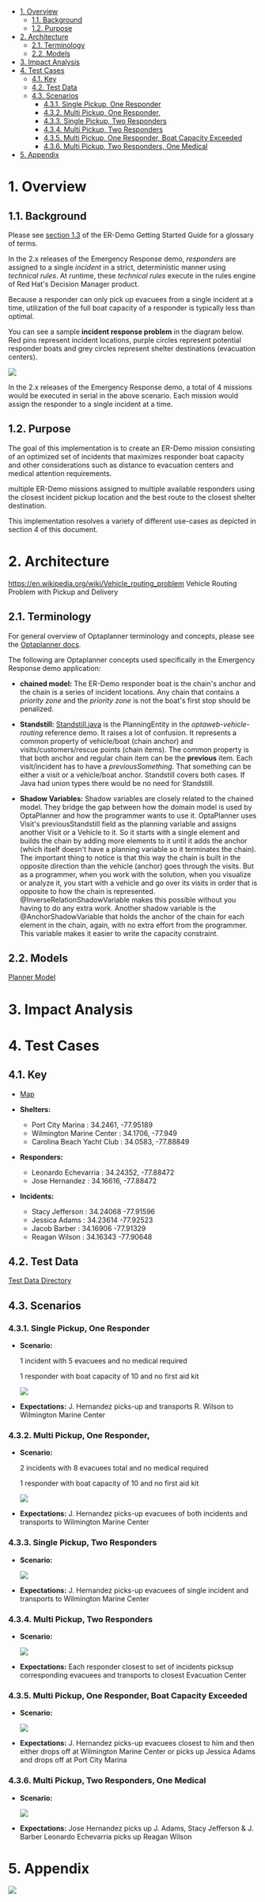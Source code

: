 - [1. Overview](#1-overview)
  - [1.1. Background](#11-background)
  - [1.2. Purpose](#12-purpose)
- [2. Architecture](#2-architecture)
  - [2.1. Terminology](#21-terminology)
  - [2.2. Models](#22-models)
- [3. Impact Analysis](#3-impact-analysis)
- [4. Test Cases](#4-test-cases)
  - [4.1. Key](#41-key)
  - [4.2. Test Data](#42-test-data)
  - [4.3. Scenarios](#43-scenarios)
    - [4.3.1. Single Pickup, One Responder](#431-single-pickup-one-responder)
    - [4.3.2. Multi Pickup, One Responder,](#432-multi-pickup-one-responder)
    - [4.3.3. Single Pickup, Two Responders](#433-single-pickup-two-responders)
    - [4.3.4. Multi Pickup, Two Responders](#434-multi-pickup-two-responders)
    - [4.3.5. Multi Pickup, One Responder, Boat Capacity Exceeded](#435-multi-pickup-one-responder-boat-capacity-exceeded)
    - [4.3.6. Multi Pickup, Two Responders, One Medical](#436-multi-pickup-two-responders-one-medical)
- [5. Appendix](#5-appendix)
  
# 1. Overview

## 1.1. Background

Please see [section 1.3](https://www.erdemo.io/gettingstarted/#13-scenario) of the ER-Demo Getting Started Guide for a glossary of terms.

In the 2.x releases of the Emergency Response demo, *responders* are assigned to a single *incident* in a strict, deterministic manner using *technical rules*.  At runtime, these *technical rules* execute in the rules engine of Red Hat's Decision Manager product.

Because a responder can only pick up evacuees from a single incident at a time, utilization of the full boat capacity of a responder is typically less than optimal.

You can see a sample **incident response problem** in the diagram below. Red pins  represent incident locations, purple circles represent potential responder boats and grey circles represent shelter destinations (evacuation centers).

![](images/scenario5.png)

In the 2.x releases of the Emergency Response demo, a total of 4 missions would be executed in serial in the above scenario.  Each mission would assign the responder to a single incident at a time.

## 1.2. Purpose

The goal of this implementation is to create an ER-Demo mission consisting of an optimized set of incidents that maximizes responder boat capacity and other considerations such as distance to evacuation centers and medical attention requirements. 

multiple ER-Demo missions assigned to multiple available responders using the closest incident pickup location and the best route to the closest shelter destination.

This implementation resolves a variety of different use-cases as depicted in section 4 of this document.



# 2. Architecture

https://en.wikipedia.org/wiki/Vehicle_routing_problem
    Vehicle Routing Problem with Pickup and Delivery

## 2.1. Terminology
For general overview of Optaplanner terminology and concepts, please see the [Optaplanner docs](https://docs.optaplanner.org/7.44.0.Final/optaplanner-docs/html_single/index.html).

The following are Optaplanner concepts used specifically in the Emergency Response demo application:

* **chained model:**
  The ER-Demo responder boat is the chain's anchor and the chain is a series of incident locations.
  Any chain that contains a *priority zone* and the *priority zone* is not the boat's first stop should be penalized.

* **Standstill:**
  [Standstill.java](https://github.com/kiegroup/optaweb-vehicle-routing/blob/master/optaweb-vehicle-routing-backend/src/main/java/org/optaweb/vehiclerouting/plugin/planner/domain/Standstill.java) is the PlanningEntity in the *optaweb-vehicle-routing* reference demo.  It raises a lot of confusion.  It represents a common property of vehicle/boat (chain anchor) and visits/customers/rescue points (chain items).  The common property is that both anchor and regular chain item can be the **previous** item.  Each visit/incident has to have a *previousSomething*.  That something can be either a visit or a vehicle/boat anchor.  Standstill covers both cases.  If Java had union types there would be no need for Standstill.

* **Shadow Variables:**
  Shadow variables are closely related to the chained model. They bridge the gap between how the domain model is used by OptaPlanner and how the programmer wants to use it. OptaPlanner uses Visit's previousStandstill field as the planning variable and assigns another Visit or a Vehicle to it. So it starts with a single element and builds the chain by adding more elements to it until it adds the anchor (which itself doesn't have a planning variable so it terminates the chain). The important thing to notice is that this way the chain is built in the opposite direction than the vehicle (anchor) goes through the visits. But as a programmer, when you work with the solution, when you visualize or analyze it, you start with a vehicle and go over its visits in order that is opposite to how the chain is represented. @InverseRelationShadowVariable makes this possible without you having to do any extra work. Another shadow variable is the @AnchorShadowVariable that holds the anchor of the chain for each element in the chain, again, with no extra effort from the programmer. This variable makes it easier to write the capacity constraint.

## 2.2. Models
[Planner Model](https://lucid.app/lucidchart/eb96d556-7843-4784-81d6-4fac81235fb9/edit?page=.sCE-U~NQ8yl#)

# 3. Impact Analysis
# 4. Test Cases

## 4.1. Key
* [Map](https://www.google.com/maps/d/u/0/edit?hl=en&mid=1jHqK76mb6NUcxlomcNLDoVm9zXeu-ayB&ll=34.18821162394133%2C-77.9599111328125&z=12)

* **Shelters:**
  *    Port City Marina            :   34.2461, -77.95189
  *    Wilmington Marine Center    :   34.1706, -77.949
  *    Carolina Beach Yacht Club   :   34.0583, -77.88849

* **Responders:**
  *  Leonardo Echevarria         :    34.24352, -77.88472
  *  Jose Hernandez              :    34.16616, -77.88472

* **Incidents:**
  *  Stacy Jefferson             :   34.24068  -77.91596
  *  Jessica Adams               :   34.23614  -77.92523
  *  Jacob Barber                :   34.16906  -77.91329
  *  Reagan Wilson               :   34.16343  -77.90648

## 4.2. Test Data

[Test Data Directory](../src/test/resources/scenario1)


## 4.3. Scenarios


### 4.3.1. Single Pickup, One Responder

* **Scenario:**

  1 incident with 5 evacuees and no medical required

  1 responder with boat capacity of 10 and no first aid kit

  ![](images/scenario1.png)

* **Expectations:**
  J. Hernandez picks-up and transports R. Wilson to Wilmington Marine Center


### 4.3.2. Multi Pickup, One Responder, 
* **Scenario:**

  2 incidents with 8 evacuees total and no medical required
  
  1 responder with boat capacity of 10 and no first aid kit
  
  ![](images/scenario2.png)
  
* **Expectations:**
  J. Hernandez picks-up evacuees of both incidents and transports to Wilmington Marine Center
  
### 4.3.3. Single Pickup, Two Responders
* **Scenario:**

    ![](images/scenario3.png)
    
* **Expectations:**
  J. Hernandez picks-up evacuees of single incident and transports to Wilmington Marine Center
  
### 4.3.4. Multi Pickup, Two Responders
* **Scenario:**

  ![](images/scenario4.png)
  
* **Expectations:**
  Each responder closest to set of incidents picksup corresponding evacuees and transports to closest Evacuation Center
  
### 4.3.5. Multi Pickup, One Responder, Boat Capacity Exceeded
* **Scenario:**

  ![](images/scenario5.png)
  
* **Expectations:**
  J. Hernandez picks-up evacuees closest to him and then either drops off at Wilmington Marine Center or picks up Jessica Adams and drops off at Port City Marina
  
### 4.3.6. Multi Pickup, Two Responders, One Medical
* **Scenario:**

    ![](images/scenario4.png)
    
* **Expectations:**
  Jose Hernandez picks up J. Adams, Stacy Jefferson & J. Barber
  Leonardo Echevarria picks up Reagan Wilson


# 5. Appendix

  ![](images/planning_session_with_geoffrey.png)
